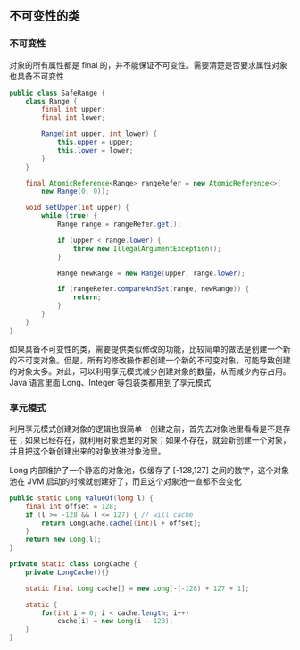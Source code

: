 ## 不可变性的类

### 不可变性
对象的所有属性都是 final 的，并不能保证不可变性。需要清楚是否要求属性对象也具备不可变性

```java
public class SafeRange {
    class Range {
        final int upper;
        final int lower;

        Range(int upper, int lower) {
            this.upper = upper;
            this.lower = lower;
        }
    }

    final AtomicReference<Range> rangeRefer = new AtomicReference<>(
        new Range(0, 0));

    void setUpper(int upper) {
        while (true) {
            Range range = rangeRefer.get();

            if (upper < range.lower) {
                throw new IllegalArgumentException();
            }

            Range newRange = new Range(upper, range.lower);

            if (rangeRefer.compareAndSet(range, newRange)) {
                return;
            }
        }
    }
}
```

如果具备不可变性的类，需要提供类似修改的功能，比较简单的做法是创建一个新的不可变对象。但是，所有的修改操作都创建一个新的不可变对象，可能导致创建的对象太多。对此，可以利用享元模式减少创建对象的数量，从而减少内存占用。Java 语言里面 Long、Integer 等包装类都用到了享元模式

### 享元模式
利用享元模式创建对象的逻辑也很简单：创建之前，首先去对象池里看看是不是存在；如果已经存在，就利用对象池里的对象；如果不存在，就会新创建一个对象，并且把这个新创建出来的对象放进对象池里。

Long 内部维护了一个静态的对象池，仅缓存了 [-128,127] 之间的数字，这个对象池在 JVM 启动的时候就创建好了，而且这个对象池一直都不会变化

```java
public static Long valueOf(long l) {
    final int offset = 128;
    if (l >= -128 && l <= 127) { // will cache
        return LongCache.cache[(int)l + offset];
    }
    return new Long(l);
}

private static class LongCache {
    private LongCache(){}

    static final Long cache[] = new Long[-(-128) + 127 + 1];

    static {
        for(int i = 0; i < cache.length; i++)
            cache[i] = new Long(i - 128);
    }
}
```

